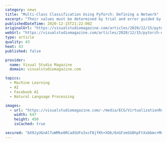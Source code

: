 ```yaml
---
category: news
title: "Multi-Class Classification Using PyTorch: Defining a Network"
excerpt: "Their values must be determined by trial and error guided by experience. The term \"AutoML\" is sometimes used for any system that programmatically, to some extent, tries to determine good hyperparameter values. More hidden layers and more hidden nodes is ..."
publishedDateTime: 2020-12-15T21:22:00Z
originalUrl: "https://visualstudiomagazine.com/articles/2020/12/15/pytorch-network.aspx"
webUrl: "https://visualstudiomagazine.com/articles/2020/12/15/pytorch-network.aspx"
type: article
quality: 43
heat: 43
published: false

provider:
  name: Visual Studio Magazine
  domain: visualstudiomagazine.com

topics:
  - Machine Learning
  - AI
  - Facebook AI
  - Natural Language Processing

images:
  - url: "https://visualstudiomagazine.com/-/media/ECG/VirtualizationReview/Images/introimages2014/GEN1BlackAbstractSwirls.jpg"
    width: 647
    height: 450
    isCached: true

secured: "bX9JyUGnAlTuWMke8RCadSUFo3xcF8jfKh+XO6/6nGFzmSG0hpFtXxbbmc+Mn765InmcWDgGljtyXb1ZOcGQ0ouX53aydBVHmvdfD036ub0VDMUkuA9/E169u7016qpWyoKqWrWQIoSk2VsrlphS7AwrcCiQD1X1RnYomX8kv7g6zgzdRCYg+KiseOh+qAvvm+ZBRjkfDFduA2cKQJ7cNrlE4/54idHk4fFKAwDA+ybs4+USFYokIvv0UA4bMYL8M7YSCuMdnQC1u/iz4XADRywDP/wpda1kn/ixCM5ogwptdDbZ4EbSVflfsBSMLCs2Fg5TUXc1OooXTUOoH8e+3AuzY503uFFPm/gxrQE/fsY=;P5mOQN2A2sve7oA69m8xhQ=="
---
```


